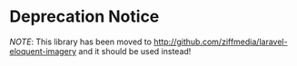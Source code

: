 # Deprecation Notice

*NOTE*: This library has been moved to
http://github.com/ziffmedia/laravel-eloquent-imagery and it should be used instead!


